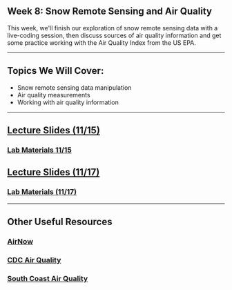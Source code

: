## Week 8: Snow Remote Sensing and Air Quality

This week, we'll finish our exploration of snow remote sensing data with a live-coding session, then discuss sources of air quality information and get some practice working with the Air Quality Index from the US EPA. 

---------------------------
## Topics We Will Cover:

* Snow remote sensing data manipulation
* Air quality measurements
* Working with air quality information

---------------------------
## [Lecture Slides (11/15)]() 
### [Lab Materials 11/15](https://github.com/Timbo-Stillinger/Lab1-Operational-SWE-Products)

## [Lecture Slides (11/17)]()
### [Lab Materials (11/17)]()

----------------------------
## Other Useful Resources

### [AirNow](https://www.airnow.gov/)
### [CDC Air Quality](https://www.cdc.gov/air/default.htm)
### [South Coast Air Quality](http://www.aqmd.gov/)

